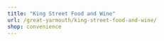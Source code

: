 ```yaml
---
title: "King Street Food and Wine"
url: /great-yarmouth/king-street-food-and-wine/
shop: convenience
---
```

